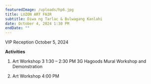 ```yaml
---
featuredImage: /uploads/hp6.jpg
title: LUZON ART FAIR
subtitle: Diwa ng Tarlac & Bulwagang Kanlahi
date: October 4, 2024 1:30 PM
endDate: ""
---
```

VIP Reception October 5, 2024 

**Activities**

1. Art Workshop 3
   1:30 – 2:30 PM
   3G Hagoods Mural Workshop and Demonstration


2. Art Workshop
   4:00 PM